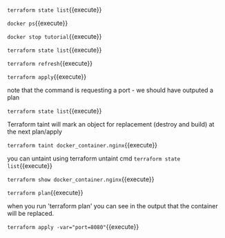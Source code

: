 #

`terraform state list`{{execute}}

`docker ps`{{execute}}

`docker stop tutorial`{{execute}}

`terraform state list`{{execute}}

`terraform refresh`{{execute}}

`terraform apply`{{execute}}

note that the command is requesting a port - we should have outputed a plan

`terraform state list`{{execute}}

Terraform taint will mark an object for replacement (destroy and build) at the next plan/apply

`terraform taint docker_container.nginx`{{execute}}

you can untaint using terraform untaint cmd
`terraform state list`{{execute}}

`terraform show docker_container.nginx`{{execute}}

`terraform plan`{{execute}}


when you run 'terraform plan' you can see in the output that the container will be replaced.

`terraform apply -var="port=8080"`{{execute}}